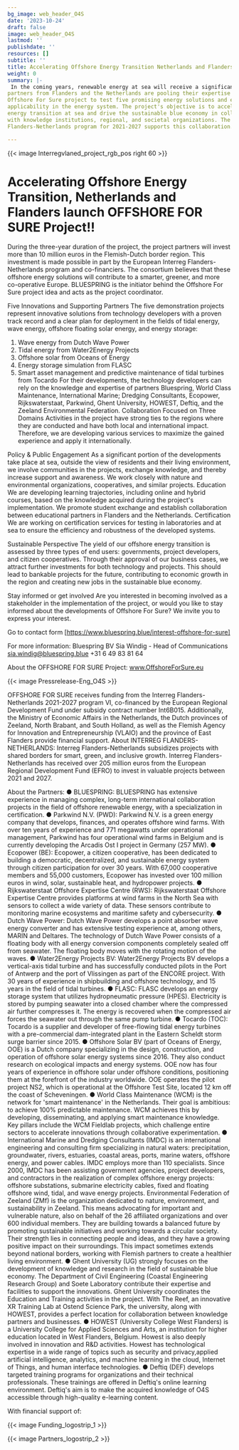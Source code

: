 ```yaml
---
bg_image: web_header_O4S
date: '2023-10-24'
draft: false
image: web_header_O4S
lastmod: ''
publishdate: ''
resources: []
subtitle: ''
title: Accelerating Offshore Energy Transition Netherlands and Flanders launch OFFSHORE FOR SURE Project!
weight: 0
summary: |-
 In the coming years, renewable energy at sea will receive a significant boost. Fifteen
partners from Flanders and the Netherlands are pooling their expertise in the
Offshore For Sure project to test five promising energy solutions and enhance their
applicability in the energy system. The project's objective is to accelerate the
energy transition at sea and drive the sustainable blue economy in collaboration
with knowledge institutions, regional, and societal organizations. The Interreg
Flanders-Netherlands program for 2021-2027 supports this collaboration.

---
```


{{< image Interregvlaned_project_rgb_pos right 60 >}}

# Accelerating Offshore Energy Transition, Netherlands and Flanders launch OFFSHORE FOR SURE Project!!
During the three-year duration of the project, the project partners will invest more than 10
million euros in the Flemish-Dutch border region. This investment is made possible in part
by the European Interreg Flanders-Netherlands program and co-financiers. The
consortium believes that these offshore energy solutions will contribute to a smarter,
greener, and more co-operative Europe. BLUESPRING is the initiator behind the Offshore
For Sure project idea and acts as the project coordinator.

Five Innovations and Supporting Partners
The five demonstration projects represent innovative solutions from technology developers
with a proven track record and a clear plan for deployment in the fields of tidal energy,
wave energy, offshore floating solar energy, and energy storage:
1. Wave energy from Dutch Wave Power
2. Tidal energy from Water2Energy Projects
3. Offshore solar from Oceans of Energy
4. Energy storage simulation from FLASC
5. Smart asset management and predictive maintenance of tidal turbines from Tocardo
For their developments, the technology developers can rely on the knowledge and
expertise of partners Bluespring, World Class Maintenance, International Marine; Dredging
Consultants, Ecopower, Rijkswaterstaat, Parkwind, Ghent University, HOWEST,
Deftiq, and the Zeeland Environmental Federation.
Collaboration Focused on Three Domains
Activities in the project have strong ties to the regions where they are conducted and have
both local and international impact. Therefore, we are developing various services to
maximize the gained experience and apply it internationally.

Policy & Public Engagement
As a significant portion of the developments take place at sea, outside the view of
residents and their living environment, we involve communities in the projects, exchange
knowledge, and thereby increase support and awareness. We work closely with nature
and environmental organizations, cooperatives, and similar projects.
Education
We are developing learning trajectories, including online and hybrid courses, based on the
knowledge acquired during the project's implementation. We promote student exchange
and establish collaboration between educational partners in Flanders and the Netherlands.
Certification
We are working on certification services for testing in laboratories and at sea to ensure the
efficiency and robustness of the developed systems.


Sustainable Perspective
The yield of our offshore energy transition is assessed by three types of end users:
governments, project developers, and citizen cooperatives. Through their approval of our
business cases, we attract further investments for both technology and projects. This
should lead to bankable projects for the future, contributing to economic growth in the
region and creating new jobs in the sustainable blue economy.

Stay informed or get involved
Are you interested in becoming involved as a stakeholder in the implementation of the
project, or would you like to stay informed about the developments of Offshore For Sure?
We invite you to express your interest.

Go to contact form [https://www.bluespring.blue/interest-offshore-for-sure]

For more information:
Bluespring BV
Sia Windig - Head of Communications
sia.windig@bluespring.blue
+31 6 49 83 81 64


About the OFFSHORE FOR SURE Project:
www.OffshoreForSure.eu


{{< image Pressrelease-Eng_O4S >}}

OFFSHORE FOR SURE receives funding from the Interreg Flanders-Netherlands
2021-2027 program VI, co-financed by the European Regional Development Fund under
subsidy contract number Int6B015. Additionally, the Ministry of Economic Affairs in the
Netherlands, the Dutch provinces of Zeeland, North Brabant, and South Holland, as well
as the Flemish Agency for Innovation and Entrepreneurship (VLAIO) and the province of
East Flanders provide financial support.
About INTERREG FLANDERS-NETHERLANDS:
Interreg Flanders-Netherlands subsidizes projects with shared borders for smart, green,
and inclusive growth. Interreg Flanders-Netherlands has received over 205 million euros
from the European Regional Development Fund (EFRO) to invest in valuable projects
between 2021 and 2027.

About the Partners:
● BLUESPRING: BLUESPRING has extensive experience in managing complex,
long-term international collaboration projects in the field of offshore renewable
energy, with a specialization in certification.
● Parkwind N.V. (PWD): Parkwind N.V. is a green energy company that develops,
finances, and operates offshore wind farms. With over ten years of experience and
771 megawatts under operational management, Parkwind has four operational wind
farms in Belgium and is currently developing the Arcadis Ost I project in Germany
(257 MW).
● Ecopower (BE): Ecopower, a citizen cooperative, has been dedicated to building a
democratic, decentralized, and sustainable energy system through citizen
participation for over 30 years. With 67,000 cooperative members and 55,000
customers, Ecopower has invested over 100 million euros in wind, solar,
sustainable heat, and hydropower projects.
● Rijkswaterstaat Offshore Expertise Centre (RWS): Rijkswaterstaat Offshore
Expertise Centre provides platforms at wind farms in the North Sea with sensors to
collect a wide variety of data. These sensors contribute to monitoring marine
ecosystems and maritime safety and cybersecurity.
● Dutch Wave Power: Dutch Wave Power develops a point absorber wave energy
converter and has extensive testing experience at, among others, MARIN and
Deltares. The technology of Dutch Wave Power consists of a floating body with all
energy conversion components completely sealed off from seawater. The floating
body moves with the rotating motion of the waves.
● Water2Energy Projects BV: Water2Energy Projects BV develops a vertical-axis
tidal turbine and has successfully conducted pilots in the Port of Antwerp and the
port of Vlissingen as part of the ENCORE project. With 30 years of experience in
shipbuilding and offshore technology, and 15 years in the field of tidal turbines.
● FLASC: FLASC develops an energy storage system that utilizes hydropneumatic
pressure (HPES). Electricity is stored by pumping seawater into a closed chamber
where the compressed air further compresses it. The energy is recovered when the
compressed air forces the seawater out through the same pump turbine.
● Tocardo (TOC): Tocardo is a supplier and developer of free-flowing tidal energy
turbines with a pre-commercial dam-integrated plant in the Eastern Scheldt storm
surge barrier since 2015.
● Offshore Solar BV (part of Oceans of Energy, OOE) is a Dutch company
specializing in the design, construction, and operation of offshore solar energy
systems since 2016. They also conduct research on ecological impacts and energy
systems. OOE now has four years of experience in offshore solar under offshore
conditions, positioning them at the forefront of the industry worldwide. OOE
operates the pilot project NS2, which is operational at the Offshore Test Site,
located 12 km off the coast of Scheveningen.
● World Class Maintenance (WCM) is the network for 'smart maintenance' in the
Netherlands. Their goal is ambitious: to achieve 100% predictable maintenance.
WCM achieves this by developing, disseminating, and applying smart maintenance
knowledge. Key pillars include the WCM Fieldlab projects, which challenge entire
sectors to accelerate innovations through collaborative experimentation.
● International Marine and Dredging Consultants (IMDC) is an international
engineering and consulting firm specializing in natural waters: precipitation,
groundwater, rivers, estuaries, coastal areas, ports, marine waters, offshore energy,
and power cables. IMDC employs more than 110 specialists. Since 2000, IMDC has
been assisting government agencies, project developers, and contractors in the
realization of complex offshore energy projects: offshore substations, submarine
electricity cables, fixed and floating offshore wind, tidal, and wave energy projects.
Environmental Federation of Zeeland (ZMf) is the organization dedicated to
nature, environment, and sustainability in Zeeland. This means advocating for
important and vulnerable nature, also on behalf of the 26 affiliated organizations
and over 600 individual members. They are building towards a balanced future by
promoting sustainable initiatives and working towards a circular society. Their
strength lies in connecting people and ideas, and they have a growing positive
impact on their surroundings. This impact sometimes extends beyond national
borders, working with Flemish partners to create a healthier living environment.
● Ghent University (UG) strongly focuses on the development of knowledge and
research in the field of sustainable blue economy. The Department of Civil
Engineering (Coastal Engineering Research Group) and Soete Laboratory
contribute their expertise and facilities to support the innovations. Ghent University
coordinates the Education and Training activities in the project. With The Reef, an
innovative XR Training Lab at Ostend Science Park, the university, along with
HOWEST, provides a perfect location for collaboration between knowledge partners
and businesses.
● HOWEST (University College West Flanders) is a University College for Applied
Sciences and Arts, an institution for higher education located in West Flanders,
Belgium. Howest is also deeply involved in innovation and R&D activities. Howest
has technological expertise in a wide range of topics such as security and privacy,applied artificial intelligence, analytics, and machine learning in the cloud, Internet of
Things, and human interface technologies.
● Deftiq (DEF) develops targeted training programs for organizations and their
technical professionals. These trainings are offered in Deftiq's online learning
environment. Deftiq's aim is to make the acquired knowledge of O4S accessible
through high-quality e-learning content.

With financial support of:

{{< image Funding_logostrip_1 >}}

{{< image Partners_logostrip_2 >}}







